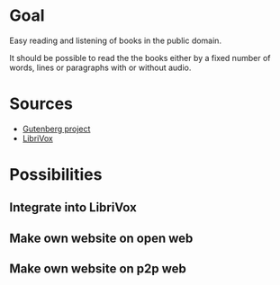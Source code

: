 # Goal

Easy reading and listening of books in the public domain. 

It should be possible to read the the books either by a fixed number of words, lines or paragraphs with or without audio.

# Sources

* [Gutenberg project](http://www.gutenberg.org)
* [LibriVox](https://librivox.org/)

# Possibilities

## Integrate into LibriVox

## Make own website on open web

## Make own website on p2p web



